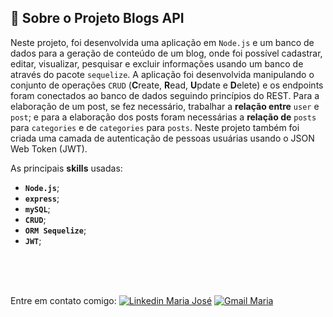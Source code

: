 ## 🚀 Sobre o Projeto Blogs API

Neste projeto, foi desenvolvida uma aplicação em `Node.js` e um banco de dados para a geração de conteúdo de um blog, onde foi possível cadastrar, editar, visualizar, pesquisar e excluir informações usando um banco de através do pacote `sequelize`. A aplicação foi desenvolvida manipulando o conjunto de operações `CRUD` (**C**reate, **R**ead, **U**pdate e **D**elete) e os endpoints foram conectados ao banco de dados seguindo princípios do REST. Para a elaboração de um post, se fez necessário, trabalhar a **relação entre** `user` e `post`; e para a elaboração dos posts foram necessárias a **relação de** `posts` para `categories` e de `categories` para `posts`. Neste projeto também foi criada uma camada de autenticação de pessoas usuárias usando o JSON Web Token (JWT).

As principais <strong>skills</strong> usadas:

- **`Node.js`**;
- **`express`**;
- **`mySQL`**;
- **`CRUD`**;
- **`ORM Sequelize`**;
- **`JWT`**;

<br>

<br/> <br/> Entre em contato comigo: [![Linkedin Maria José](https://img.shields.io/badge/-mariejl-blue?style=flat-square&logo=Linkedin&logoColor=white&link=https://linkedin.com/in/mariejl/)](https://linkedin.com/in/mariejl/)
[![Gmail Maria](https://img.shields.io/badge/-mariajr.lisboa@gmail.com-c14438?style=flat-square&logo=Gmail&logoColor=white&link=mailto:mariajr.lisboa@gmail.com)](mailto:mariajr.lisboa@gmail.com)
